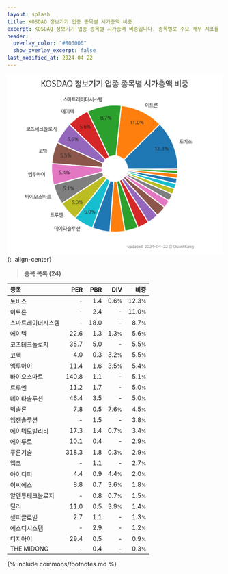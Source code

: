 ```yaml
---
layout: splash
title: KOSDAQ 정보기기 업종 종목별 시가총액 비중
excerpt: KOSDAQ 정보기기 업종 종목별 시가총액 비중입니다. 종목별로 주요 재무 지표를 함께 표시합니다.
header:
  overlay_color: "#800000"
  show_overlay_excerpt: false
last_modified_at: 2024-04-22
---
```



![KOSDAQ 정보기기 업종 종목별 시가총액 비중](/stats/sector/images/kosdaq_업종_정보기기_종목.png){: .align-center}


> **종목 목록 (24)**<a id="list"></a>

| **종목** | **PER** | **PBR** | **DIV** | **비중** |
| :------- | ------: | ------: | ------: | -------: |
| 토비스 | - | 1.4 | 0.6<small>%</small> | 12.3<small>%</small> |
| 이트론 | - | 2.4 | - | 11.0<small>%</small> |
| 스마트레이더시스템 | - | 18.0 | - | 8.7<small>%</small> |
| 에이텍 | 22.6 | 1.3 | 1.3<small>%</small> | 5.6<small>%</small> |
| 코츠테크놀로지 | 35.7 | 5.0 | - | 5.5<small>%</small> |
| 코텍 | 4.0 | 0.3 | 3.2<small>%</small> | 5.5<small>%</small> |
| 엠투아이 | 11.4 | 1.6 | 3.5<small>%</small> | 5.4<small>%</small> |
| 바이오스마트 | 140.8 | 1.1 | - | 5.1<small>%</small> |
| 트루엔 | 11.2 | 1.7 | - | 5.0<small>%</small> |
| 데이타솔루션 | 46.4 | 3.5 | - | 5.0<small>%</small> |
| 빅솔론 | 7.8 | 0.5 | 7.6<small>%</small> | 4.5<small>%</small> |
| 엠젠솔루션 | - | 1.5 | - | 3.8<small>%</small> |
| 에이텍모빌리티 | 17.3 | 1.4 | 0.7<small>%</small> | 3.4<small>%</small> |
| 에이루트 | 10.1 | 0.4 | - | 2.9<small>%</small> |
| 푸른기술 | 318.3 | 1.8 | 0.3<small>%</small> | 2.9<small>%</small> |
| 앱코 | - | 1.1 | - | 2.7<small>%</small> |
| 아이디피 | 4.4 | 0.9 | 4.4<small>%</small> | 2.0<small>%</small> |
| 이씨에스 | 8.8 | 0.7 | 3.6<small>%</small> | 1.8<small>%</small> |
| 알엔투테크놀로지 | - | 0.8 | 0.7<small>%</small> | 1.5<small>%</small> |
| 딜리 | 11.0 | 0.5 | 3.9<small>%</small> | 1.4<small>%</small> |
| 셀피글로벌 | 2.7 | 1.1 | - | 1.3<small>%</small> |
| 에스디시스템 | - | 2.9 | - | 1.2<small>%</small> |
| 디지아이 | 29.4 | 0.5 | - | 0.9<small>%</small> |
| THE MIDONG | - | 0.4 | - | 0.3<small>%</small> |

{% include commons/footnotes.md %}